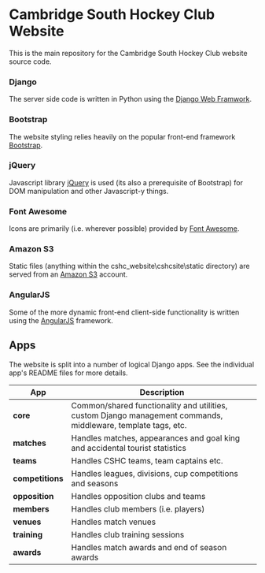 # Cambridge South Hockey Club Website

This is the main repository for the Cambridge South Hockey Club website source code.

### Django
The server side code is  written in Python using the [Django Web Framwork](https://www.djangoproject.com/).

### Bootstrap
The website styling relies heavily on the popular front-end framework [Bootstrap](http://getbootstrap.com/2.3.2/).

### jQuery
Javascript library [jQuery](http://jquery.com/) is used (its also a prerequisite of Bootstrap) for DOM manipulation and other Javascript-y things.

### Font Awesome
Icons are primarily (i.e. wherever possible) provided by [Font Awesome](http://fortawesome.github.io/Font-Awesome/3.2.1/).

### Amazon S3
Static files (anything within the cshc_website\cshcsite\static directory) are served from an [Amazon S3](http://aws.amazon.com/s3/) account.

### AngularJS
Some of the more dynamic front-end client-side functionality is written using the [AngularJS](https://angularjs.org) framework.

## Apps

The website is split into a number of logical Django apps. See the individual app's README files for more details.

|App                |Description                                                                 |
|-------------------|----------------------------------------------------------------------------|
|**core**           |Common/shared functionality and utilities, custom Django management commands, middleware, template tags, etc.|
|**matches**        |Handles matches, appearances and goal king and accidental tourist statistics|
|**teams**          |Handles CSHC teams, team captains etc.|
|**competitions**   |Handles leagues, divisions, cup competitions and seasons|
|**opposition**     |Handles opposition clubs and teams|
|**members**        |Handles club members (i.e. players)|
|**venues**         |Handles match venues|
|**training**       |Handles club training sessions|
|**awards**         |Handles match awards and end of season awards|